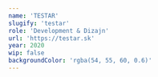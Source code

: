 ```yaml
---
name: 'TESTAR'
slugify: 'testar'
role: 'Development & Dizajn'
url: 'https://testar.sk'
year: 2020
wip: false
backgroundColor: 'rgba(54, 55, 60, 0.6)'
---
```

